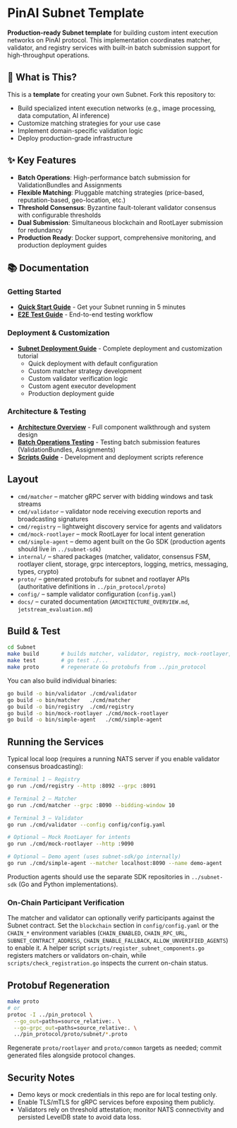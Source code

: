 # PinAI Subnet Template

**Production-ready Subnet template** for building custom intent execution networks on PinAI protocol. This implementation coordinates matcher, validator, and registry services with built-in batch submission support for high-throughput operations.

## 🚀 What is This?

This is a **template** for creating your own Subnet. Fork this repository to:
- Build specialized intent execution networks (e.g., image processing, data computation, AI inference)
- Customize matching strategies for your use case
- Implement domain-specific validation logic
- Deploy production-grade infrastructure

## ✨ Key Features

- **Batch Operations**: High-performance batch submission for ValidationBundles and Assignments
- **Flexible Matching**: Pluggable matching strategies (price-based, reputation-based, geo-location, etc.)
- **Threshold Consensus**: Byzantine fault-tolerant validator consensus with configurable thresholds
- **Dual Submission**: Simultaneous blockchain and RootLayer submission for redundancy
- **Production Ready**: Docker support, comprehensive monitoring, and production deployment guides

## 📚 Documentation

### Getting Started
- **[Quick Start Guide](docs/quick_start.md)** - Get your Subnet running in 5 minutes
- **[E2E Test Guide](docs/e2e_test_guide.md)** - End-to-end testing workflow

### Deployment & Customization
- **[Subnet Deployment Guide](docs/subnet_deployment_guide.md)** - Complete deployment and customization tutorial
  - Quick deployment with default configuration
  - Custom matcher strategy development
  - Custom validator verification logic
  - Custom agent executor development
  - Production deployment guide

### Architecture & Testing
- **[Architecture Overview](docs/architecture.md)** - Full component walkthrough and system design
- **[Batch Operations Testing](docs/batch_test.md)** - Testing batch submission features (ValidationBundles, Assignments)
- **[Scripts Guide](docs/scripts_guide.md)** - Development and deployment scripts reference

## Layout

- `cmd/matcher` – matcher gRPC server with bidding windows and task streams
- `cmd/validator` – validator node receiving execution reports and broadcasting signatures
- `cmd/registry` – lightweight discovery service for agents and validators
- `cmd/mock-rootlayer` – mock RootLayer for local intent generation
- `cmd/simple-agent` – demo agent built on the Go SDK (production agents should live in `../subnet-sdk`)
- `internal/` – shared packages (matcher, validator, consensus FSM, rootlayer client, storage, grpc interceptors, logging, metrics, messaging, types, crypto)
- `proto/` – generated protobufs for subnet and rootlayer APIs (authoritative definitions in `../pin_protocol/proto`)
- `config/` – sample validator configuration (`config.yaml`)
- `docs/` – curated documentation (`ARCHITECTURE_OVERVIEW.md`, `jetstream_evaluation.md`)

## Build & Test

```bash
cd Subnet
make build       # builds matcher, validator, registry, mock-rootlayer, simple-agent
make test        # go test ./...
make proto       # regenerate Go protobufs from ../pin_protocol
```

You can also build individual binaries:

```bash
go build -o bin/validator ./cmd/validator
go build -o bin/matcher   ./cmd/matcher
go build -o bin/registry  ./cmd/registry
go build -o bin/mock-rootlayer ./cmd/mock-rootlayer
go build -o bin/simple-agent   ./cmd/simple-agent
```

## Running the Services

Typical local loop (requires a running NATS server if you enable validator consensus broadcasting):

```bash
# Terminal 1 – Registry
go run ./cmd/registry --http :8092 --grpc :8091

# Terminal 2 – Matcher
go run ./cmd/matcher --grpc :8090 --bidding-window 10

# Terminal 3 – Validator
go run ./cmd/validator --config config/config.yaml

# Optional – Mock RootLayer for intents
go run ./cmd/mock-rootlayer --http :9090

# Optional – Demo agent (uses subnet-sdk/go internally)
go run ./cmd/simple-agent --matcher localhost:8090 --name demo-agent
```

Production agents should use the separate SDK repositories in `../subnet-sdk` (Go and Python implementations).

### On-Chain Participant Verification

The matcher and validator can optionally verify participants against the Subnet contract. Set the `blockchain` section in `config/config.yaml` or the `CHAIN_*` environment variables (`CHAIN_ENABLED`, `CHAIN_RPC_URL`, `SUBNET_CONTRACT_ADDRESS`, `CHAIN_ENABLE_FALLBACK`, `ALLOW_UNVERIFIED_AGENTS`) to enable it. A helper script `scripts/register_subnet_components.go` registers matchers or validators on-chain, while `scripts/check_registration.go` inspects the current on-chain status.

## Protobuf Regeneration

```bash
make proto
# or
protoc -I ../pin_protocol \
  --go_out=paths=source_relative:. \
  --go-grpc_out=paths=source_relative:. \
  ../pin_protocol/proto/subnet/*.proto
```

Regenerate `proto/rootlayer` and `proto/common` targets as needed; commit generated files alongside protocol changes.

## Security Notes

- Demo keys or mock credentials in this repo are for local testing only.
- Enable TLS/mTLS for gRPC services before exposing them publicly.
- Validators rely on threshold attestation; monitor NATS connectivity and persisted LevelDB state to avoid data loss.

